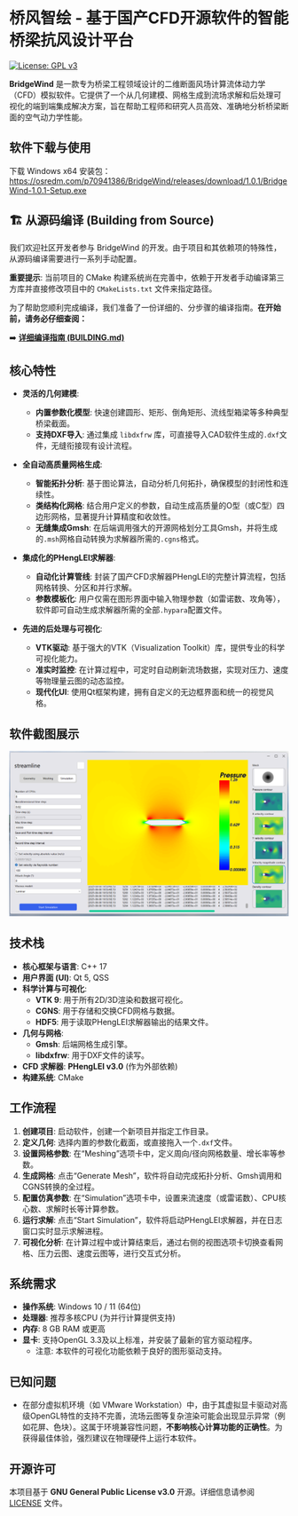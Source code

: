 # 桥风智绘 - 基于国产CFD开源软件的智能桥梁抗风设计平台

[![License: GPL v3](https://img.shields.io/badge/License-GPLv3-blue.svg)](https://www.gnu.org/licenses/gpl-3.0)

**BridgeWind** 是一款专为桥梁工程领域设计的二维断面风场计算流体动力学（CFD）模拟软件。它提供了一个从几何建模、网格生成到流场求解和后处理可视化的端到端集成解决方案，旨在帮助工程师和研究人员高效、准确地分析桥梁断面的空气动力学性能。
## 软件下载与使用
下载 Windows x64 安装包：
https://osredm.com/p70941386/BridgeWind/releases/download/1.0.1/BridgeWind-1.0.1-Setup.exe

## 🏗️ 从源码编译 (Building from Source)

我们欢迎社区开发者参与 BridgeWind 的开发。由于项目和其依赖项的特殊性，从源码编译需要进行一系列手动配置。

**重要提示**: 当前项目的 CMake 构建系统尚在完善中，依赖于开发者手动编译第三方库并直接修改项目中的 `CMakeLists.txt` 文件来指定路径。

为了帮助您顺利完成编译，我们准备了一份详细的、分步骤的编译指南。**在开始前，请务必仔细查阅：**

➡️ **[详细编译指南 (BUILDING.md)](./BUILDING.md)**


## 核心特性

*   **灵活的几何建模**:
    *   **内置参数化模型**: 快速创建圆形、矩形、倒角矩形、流线型箱梁等多种典型桥梁截面。
    *   **支持DXF导入**: 通过集成 `libdxfrw` 库，可直接导入CAD软件生成的`.dxf`文件，无缝衔接现有设计流程。

*   **全自动高质量网格生成**:
    *   **智能拓扑分析**: 基于图论算法，自动分析几何拓扑，确保模型的封闭性和连续性。
    *   **类结构化网格**: 结合用户定义的参数，自动生成高质量的O型（或C型）四边形网格，显著提升计算精度和收敛性。
    *   **无缝集成Gmsh**: 在后端调用强大的开源网格划分工具Gmsh，并将生成的`.msh`网格自动转换为求解器所需的`.cgns`格式。

*   **集成化的PHengLEI求解器**:
    *   **自动化计算管线**: 封装了国产CFD求解器PHengLEI的完整计算流程，包括网格转换、分区和并行求解。
    *   **参数模板化**: 用户仅需在图形界面中输入物理参数（如雷诺数、攻角等），软件即可自动生成求解器所需的全部`.hypara`配置文件。

*   **先进的后处理与可视化**:
    *   **VTK驱动**: 基于强大的VTK（Visualization Toolkit）库，提供专业的科学可视化能力。
    *   **准实时监控**: 在计算过程中，可定时自动刷新流场数据，实现对压力、速度等物理量云图的动态监控。
    *   **现代化UI**: 使用Qt框架构建，拥有自定义的无边框界面和统一的视觉风格。

## 软件截图展示
![软件计算界面](./images/screenshot.png)

## 技术栈

*   **核心框架与语言**: C++ 17
*   **用户界面 (UI)**: Qt 5, QSS
*   **科学计算与可视化**:
    *   **VTK 9**: 用于所有2D/3D渲染和数据可视化。
    *   **CGNS**: 用于存储和交换CFD网格与数据。
    *   **HDF5**: 用于读取PHengLEI求解器输出的结果文件。
*   **几何与网格**:
    *   **Gmsh**: 后端网格生成引擎。
    *   **libdxfrw**: 用于DXF文件的读写。
*   **CFD 求解器**: **PHengLEI v3.0** (作为外部依赖)
*   **构建系统**: CMake

## 工作流程

1.  **创建项目**: 启动软件，创建一个新项目并指定工作目录。
2.  **定义几何**: 选择内置的参数化截面，或直接拖入一个`.dxf`文件。
3.  **设置网格参数**: 在“Meshing”选项卡中，定义周向/径向网格数量、增长率等参数。
4.  **生成网格**: 点击“Generate Mesh”，软件将自动完成拓扑分析、Gmsh调用和CGNS转换的全过程。
5.  **配置仿真参数**: 在“Simulation”选项卡中，设置来流速度（或雷诺数）、CPU核心数、求解时长等计算参数。
6.  **运行求解**: 点击“Start Simulation”，软件将启动PHengLEI求解器，并在日志窗口实时显示求解进程。
7.  **可视化分析**: 在计算过程中或计算结束后，通过右侧的视图选项卡切换查看网格、压力云图、速度云图等，进行交互式分析。

## 系统需求

*   **操作系统**: Windows 10 / 11 (64位)
*   **处理器**: 推荐多核CPU (为并行计算提供支持)
*   **内存**: 8 GB RAM 或更高
*   **显卡**: 支持OpenGL 3.3及以上标准，并安装了最新的官方驱动程序。
    *   注意: 本软件的可视化功能依赖于良好的图形驱动支持。

## 已知问题

*   在部分虚拟机环境（如 VMware Workstation）中，由于其虚拟显卡驱动对高级OpenGL特性的支持不完善，流场云图等复杂渲染可能会出现显示异常（例如花屏、色块）。这属于环境兼容性问题，**不影响核心计算功能的正确性**。为获得最佳体验，强烈建议在物理硬件上运行本软件。

## 开源许可

本项目基于 **GNU General Public License v3.0** 开源。详细信息请参阅 [LICENSE](LICENSE) 文件。

